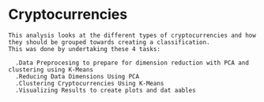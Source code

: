 # Cryptocurrencies

    This analysis looks at the different types of cryptocurrencies and how they should be grouped towards creating a classification. 
    This was done by undertaking these 4 tasks:

      .Data Preprocesing to prepare for dimension reduction with PCA and clustering using K-Means
      .Reducing Data Dimensions Using PCA
      .Clustering Cryptocurrencies Using K-Means
      .Visualizing Results to create plots and dat aables

